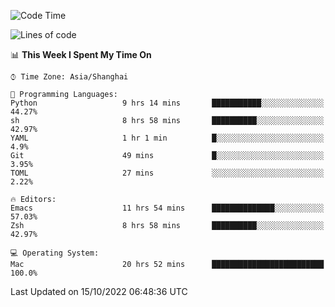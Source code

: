 <!--START_SECTION:waka-->
![Code Time](http://img.shields.io/badge/Code%20Time-915%20hrs%2017%20mins-blue)

![Lines of code](https://img.shields.io/badge/From%20Hello%20World%20I%27ve%20Written-22%20Thousand%20lines%20of%20code-blue)

📊 **This Week I Spent My Time On** 

```text
⌚︎ Time Zone: Asia/Shanghai

💬 Programming Languages: 
Python                   9 hrs 14 mins       ███████████░░░░░░░░░░░░░░   44.27% 
sh                       8 hrs 58 mins       ██████████░░░░░░░░░░░░░░░   42.97% 
YAML                     1 hr 1 min          █░░░░░░░░░░░░░░░░░░░░░░░░   4.9% 
Git                      49 mins             █░░░░░░░░░░░░░░░░░░░░░░░░   3.95% 
TOML                     27 mins             ░░░░░░░░░░░░░░░░░░░░░░░░░   2.22%

🔥 Editors: 
Emacs                    11 hrs 54 mins      ██████████████░░░░░░░░░░░   57.03% 
Zsh                      8 hrs 58 mins       ██████████░░░░░░░░░░░░░░░   42.97%

💻 Operating System: 
Mac                      20 hrs 52 mins      █████████████████████████   100.0%

```


 Last Updated on 15/10/2022 06:48:36 UTC
<!--END_SECTION:waka-->
